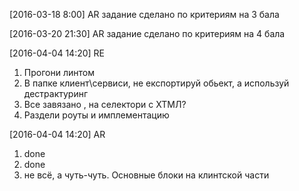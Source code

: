 [2016-03-18  8:00] AR задание сделано по критериям на 3 бала

[2016-03-20 21:30] AR задание сделано по критериям на 4 бала

[2016-04-04 14:20] RE
1. Прогони линтом
2. В папке клиент\сервиси, не експортируй обьект, а используй дестрактуринг
3. Все завязано , на селектори с ХТМЛ?
4. Раздели роуты и имплементацию

[2016-04-04 14:20] AR
1. done
2. done
3. не всё, а чуть-чуть. Основные блоки на клинтской части
